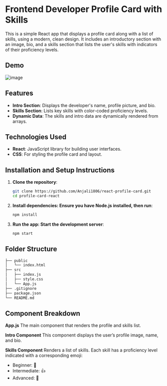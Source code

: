 # Frontend Developer Profile Card with Skills

This is a simple React app that displays a profile card along with a list of skills, using a modern, clean design. It includes an introductory section with an image, bio, and a skills section that lists the user's skills with indicators of their proficiency levels.

## Demo

![image](https://github.com/user-attachments/assets/accdc86d-971e-4fcc-b41e-d25e63160c6e)


## Features

- **Intro Section**: Displays the developer's name, profile picture, and bio.
- **Skills Section**: Lists key skills with color-coded proficiency levels.
- **Dynamic Data**: The skills and intro data are dynamically rendered from arrays.

## Technologies Used

- **React**: JavaScript library for building user interfaces.
- **CSS**: For styling the profile card and layout.
  
## Installation and Setup Instructions

1. **Clone the repository**:
   ```bash
   git clone https://github.com/Anjali1806/react-profile-card.git
   cd profile-card-react

2. **Install dependencies: Ensure you have Node.js installed, then run**:
    ```bash
    npm install
    
3. **Run the app: Start the development server**:
    ```bash
    npm start

## Folder Structure
  ```bash
├── public
│   └── index.html
├── src
│   ├── index.js
│   ├── style.css
│   └── App.js
├── .gitignore
├── package.json
└── README.md
```
## Component Breakdown
**App.js**
The main component that renders the profile and skills list.

**Intro Component**
This component displays the user’s profile image, name, and bio.

**Skills Component**
Renders a list of skills. Each skill has a proficiency level indicated with a corresponding emoji:
- Beginner: 👶
- Intermediate: 👍
- Advanced: 💪

